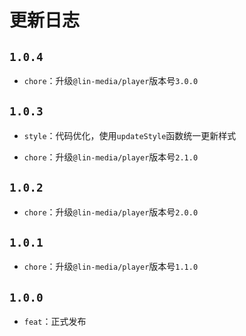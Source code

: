 

# 更新日志

## `1.0.4`

- `chore`：升级`@lin-media/player`版本号`3.0.0`

## `1.0.3`

- `style`：代码优化，使用`updateStyle`函数统一更新样式

- `chore`：升级`@lin-media/player`版本号`2.1.0`

## `1.0.2`
  
- `chore`：升级`@lin-media/player`版本号`2.0.0`

## `1.0.1`
  
- `chore`：升级`@lin-media/player`版本号`1.1.0`

## `1.0.0`
  
- `feat`：正式发布